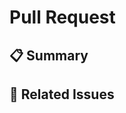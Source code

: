 # Pull Request

## 📋 Summary

<!-- Provide a brief description of your changes -->

## 🔗 Related Issues

<!-- Link any related issues -->